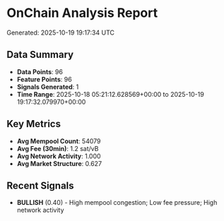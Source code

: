 # OnChain Analysis Report
Generated: 2025-10-19 19:17:34 UTC

## Data Summary
- **Data Points**: 96
- **Feature Points**: 96
- **Signals Generated**: 1
- **Time Range**: 2025-10-18 05:21:12.628569+00:00 to 2025-10-19 19:17:32.079970+00:00

## Key Metrics
- **Avg Mempool Count**: 54079
- **Avg Fee (30min)**: 1.2 sat/vB
- **Avg Network Activity**: 1.000
- **Avg Market Structure**: 0.627

## Recent Signals
- **BULLISH** (0.40) - High mempool congestion; Low fee pressure; High network activity
